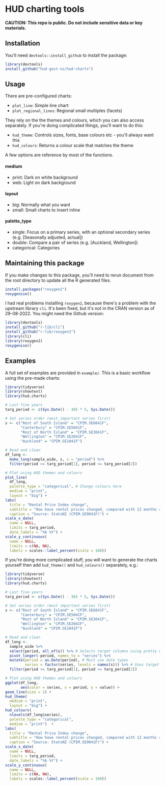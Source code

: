 # HUD charting tools
**CAUTION: This repo is public. Do not include sensitive data or key materials.**

## Installation
You'll need `devtools::install_github` to install the package:
```R
library(devtools)
install_github("hud-govt-nz/hud-charts")
```


## Usage
There are pre-configured charts:
* `plot_line`: Simple line chart
* `plot_regional_lines`: Regional small multiples (facets)

They rely on the the themes and colours, which you can also access separately. If you're doing complicated
things, you'll want to do this:
* `hud_theme`: Controls sizes, fonts, base colours etc - you'll always want this
* `hud_colours`: Returns a colour scale that matches the theme

A few options are reference by most of the functions.

#### medium
* print: Dark on white background
* web: Light on dark background

#### layout
* big: Normally what you want
* small: Small charts to insert inline

#### palette_type
* single: Focus on a primary series, with an optional secondary series (e.g. [Seasonally adjusted, actual])
* double: Compare a pair of series (e.g. [Auckland, Wellington])
* categorical: Categories


## Maintaining this package
If you make changes to this package, you'll need to rerun document from the root directory to update all the R generated files.
```R
install.packages("roxygen2")
roxygenise()
```

I had real problems installing `roxygen2`, because there's a problem with the upstream library `cli`. It's been fixed, but it's not in the CRAN version as of 29-08-2022. You might need the Github version:
```R
library(devtools)
install_github("r-lib/cli")
install_github("r-lib/roxygen2")
library(cli)
library(roxygen2)
roxygenise()
```


## Examples
A full set of examples are provided in `example/`. This is a basic workflow using the pre-made charts:
```R
library(tidyverse)
library(showtext)
library(hud.charts)

# Last five years
targ_period <- c(Sys.Date() - 365 * 5, Sys.Date())

# Set series order (most important series first)
s <- c("Rest of South Island" = "CPIM.SE6041F",
       "Canterbury" = "CPIM.SE5041F",
       "Rest of North Island" = "CPIM.SE3041F",
       "Wellington" = "CPIM.SE2041F",
       "Auckland" = "CPIM.SE1041F")

# Read and clean
df_long <-
  make_long(sample_wide, s, x = "period") %>%
  filter(period >= targ_period[1], period <= targ_period[2])

# Plot using HUD themes and colours
plot_line(
  df_long,
  palette_type = "categorical", # Change colours here
  medium = "print",
  layout = "big") +
labs(
  title = "Rental Price Index change",
  subtitle = "How have rental prices changed, compared with 12 months ago?",
  caption = "Source: StatsNZ (CPIM.SE9041F)") +
scale_x_date(
  name = NULL,
  limits = targ_period,
  date_labels = "%b %Y") +
scale_y_continuous(
  name = NULL,
  limits = c(NA, NA),
  labels = scales::label_percent(scale = 100))
```

If you're doing more complicated stuff, you will want to generate the charts yourself
then add `hud_theme()` and `hud_colours()` separately, e.g.:
```R
library(tidyverse)
library(showtext)
library(hud.charts)

# Last five years
targ_period <- c(Sys.Date() - 365 * 5, Sys.Date())

# Set series order (most important series first)
s <- c("Rest of South Island" = "CPIM.SE6041F",
       "Canterbury" = "CPIM.SE5041F",
       "Rest of North Island" = "CPIM.SE3041F",
       "Wellington" = "CPIM.SE2041F",
       "Auckland" = "CPIM.SE1041F")

# Read and clean
df_long <-
  sample_wide %>%
  select(period, all_of(s)) %>% # Selects target columns using pretty names
  pivot_longer(-period, names_to = "series") %>%
  mutate(period = as.Date(period), # Must use date types
         series = factor(series, levels = names(s))) %>% # Uses target columns order
  filter(period >= targ_period[1], period <= targ_period[2])

# Plot using HUD themes and colours
ggplot(df_long,
       aes(color = series, x = period, y = value)) +
geom_line(size = 1) +
hud_theme(
  medium = "print",
  layout = "big") +
hud_colours(
  nlevels(df_long$series),
  palette_type = "categorical",
  medium = "print")  +
labs(
  title = "Rental Price Index change",
  subtitle = "How have rental prices changed, compared with 12 months ago?",
  caption = "Source: StatsNZ (CPIM.SE9041F)") +
scale_x_date(
  name = NULL,
  limits = targ_period,
  date_labels = "%b %Y") +
scale_y_continuous(
  name = NULL,
  limits = c(NA, NA),
  labels = scales::label_percent(scale = 100))
```
